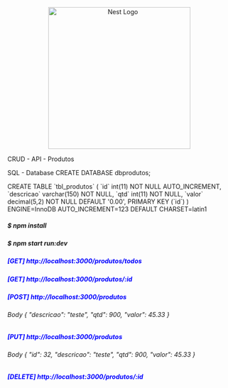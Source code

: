 <p align="center">
  <a href="http://nestjs.com/" target="blank"><img src="https://nestjs.com/img/logo_text.svg" width="320" alt="Nest Logo" /></a>
</p>
<p>
 CRUD - API - Produtos 
</p>

<p>
  SQL - Database
  CREATE DATABASE dbprodutos;
</p>
<p>
  CREATE TABLE `tbl_produtos` (
  `id` int(11) NOT NULL AUTO_INCREMENT,
  `descricao` varchar(150) NOT NULL,
  `qtd` int(11) NOT NULL,
  `valor` decimal(5,2) NOT NULL DEFAULT '0.00',
  PRIMARY KEY (`id`)
) ENGINE=InnoDB AUTO_INCREMENT=123 DEFAULT CHARSET=latin1
</p>

<p>
 <h5>$ npm install</h5>
 <h5>$ npm start run:dev</h5> 
</p>

<p>
  <h5 style="color: blue">[GET] http://localhost:3000/produtos/todos </h5>
  <h5 style="color: blue">[GET] http://localhost:3000/produtos/:id </h5>
  <h5 style="color: blue">[POST] http://localhost:3000/produtos </h5>
  <h6>
  Body
  {
        "descricao": "teste",
        "qtd": 900,
        "valor": 45.33
    }
  </h6>
  <h5 style="color: blue">[PUT] http://localhost:3000/produtos </h5>
   <h6>
  Body
  {
        "id": 32,
        "descricao": "teste",
        "qtd": 900,
        "valor": 45.33
    }
  </h6>
  <h5 style="color: blue">[DELETE] http://localhost:3000/produtos/:id </h5>
  
  </h6>
</p>
